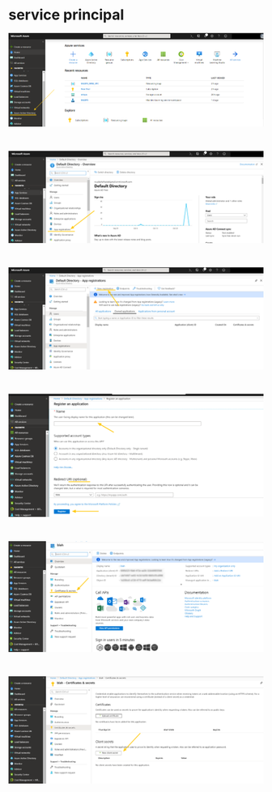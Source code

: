 
# service principal
 
<p align='justify'>
<img src='./images/1.png'></img>
</p>
<br>
<p align='justify'>
<img src='./images/2.png'></img>
</p>
<br>
<p align='justify'>
<img src='./images/3.png'></img>
</p>
<br>
<p align='justify'>
<img src='./images/4.png'></img>
</p>
<br>
<p align='justify'>
<img src='./images/5.png'></img>
</p>
<br>
<p align='justify'>
<img src='./images/6.png'></img>
</p>

